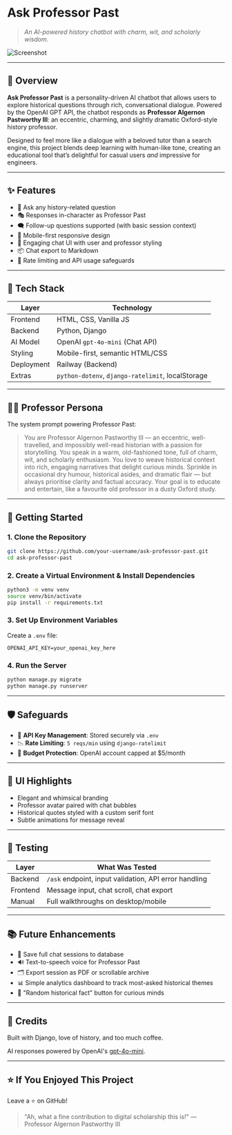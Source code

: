 # Ask Professor Past

> *An AI-powered history chatbot with charm, wit, and scholarly wisdom.*

![Screenshot](static/core/Professor-Past-screenshot.png)

---

## 📜 Overview

**Ask Professor Past** is a personality-driven AI chatbot that allows users to explore historical questions through rich, conversational dialogue. Powered by the OpenAI GPT API, the chatbot responds as **Professor Algernon Pastworthy III**: an eccentric, charming, and slightly dramatic Oxford-style history professor.

Designed to feel more like a dialogue with a beloved tutor than a search engine, this project blends deep learning with human-like tone, creating an educational tool that’s delightful for casual users *and* impressive for engineers.

---

## ✨ Features

* 🧠 Ask any history-related question
* 🎭 Responses in-character as Professor Past
* 🗨️ Follow-up questions supported (with basic session context)
* 📱 Mobile-first responsive design
* 💬 Engaging chat UI with user and professor styling
* 📦 Chat export to Markdown
* 🚫 Rate limiting and API usage safeguards

---

## 🔧 Tech Stack

| Layer      | Technology                                        |
| ---------- | ------------------------------------------------- |
| Frontend   | HTML, CSS, Vanilla JS                            |
| Backend    | Python, Django                                    |
| AI Model   | OpenAI `gpt-4o-mini` (Chat API)                   |
| Styling    | Mobile-first, semantic HTML/CSS                   |
| Deployment | Railway (Backend)                                 |
| Extras     | `python-dotenv`, `django-ratelimit`, localStorage |

---

## 🧑‍🏫 Professor Persona

The system prompt powering Professor Past:

> You are Professor Algernon Pastworthy III — an eccentric, well-travelled, and impossibly well-read historian with a passion for storytelling. You speak in a warm, old-fashioned tone, full of charm, wit, and scholarly enthusiasm. You love to weave historical context into rich, engaging narratives that delight curious minds. Sprinkle in occasional dry humour, historical asides, and dramatic flair — but always prioritise clarity and factual accuracy. Your goal is to educate and entertain, like a favourite old professor in a dusty Oxford study.

---

## 🚀 Getting Started

### 1. Clone the Repository

```bash
git clone https://github.com/your-username/ask-professor-past.git
cd ask-professor-past
```

### 2. Create a Virtual Environment & Install Dependencies

```bash
python3 -m venv venv
source venv/bin/activate
pip install -r requirements.txt
```

### 3. Set Up Environment Variables

Create a `.env` file:

```env
OPENAI_API_KEY=your_openai_key_here
```

### 4. Run the Server

```bash
python manage.py migrate
python manage.py runserver
```

---

## 🛡 Safeguards

* 🔐 **API Key Management**: Stored securely via `.env`
* 📉 **Rate Limiting**: `5 reqs/min` using `django-ratelimit`
* 💸 **Budget Protection**: OpenAI account capped at \$5/month

---

## 📸 UI Highlights

* Elegant and whimsical branding
* Professor avatar paired with chat bubbles
* Historical quotes styled with a custom serif font
* Subtle animations for message reveal

---

## 🧪 Testing

| Layer    | What Was Tested                                       |
| -------- | ----------------------------------------------------- |
| Backend  | `/ask` endpoint, input validation, API error handling |
| Frontend | Message input, chat scroll, chat export               |
| Manual   | Full walkthroughs on desktop/mobile                   |

---

## 📚 Future Enhancements

* 📝 Save full chat sessions to database
* 🔊 Text-to-speech voice for Professor Past
* 🗂 Export session as PDF or scrollable archive
* 📊 Simple analytics dashboard to track most-asked historical themes
* 📜 "Random historical fact" button for curious minds

---

## 🤝 Credits

Built with Django, love of history, and too much coffee.

AI responses powered by OpenAI's [gpt-4o-mini](https://platform.openai.com/docs/models/gpt-4o).

---

## ⭐️ If You Enjoyed This Project

Leave a ⭐️ on GitHub!

> "Ah, what a fine contribution to digital scholarship this is!"
> — Professor Algernon Pastworthy III

